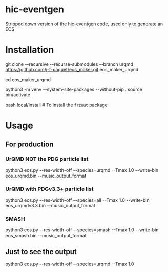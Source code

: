# hic-eventgen

Stripped down version of the hic-eventgen code, used only to generate an EOS

# Installation

git clone --recursive --recurse-submodules --branch urqmd https://github.com/j-f-paquet/eos_maker.git eos_maker_urqmd

cd eos_maker_urqmd

python3 -m venv --system-site-packages --without-pip .
source bin/activate

bash local/install  # To install the `frzout` package

# Usage

## For production

### UrQMD NOT the PDG particle list
python3 eos.py --res-width-off --species=urqmd --Tmax 1.0 --write-bin eos_urqmd.bin --music_output_format

### UrQMD with PDGv3.3+ particle list
python3 eos.py --res-width-off --species=all --Tmax 1.0 --write-bin eos_urqmdv3.3.bin --music_output_format

### SMASH
python3 eos.py --res-width-off --species=smash --Tmax 1.0 --write-bin eos_smash.bin --music_output_format

## Just to see the output

python3 eos.py --res-width-off --species=urqmd --Tmax 1.0
